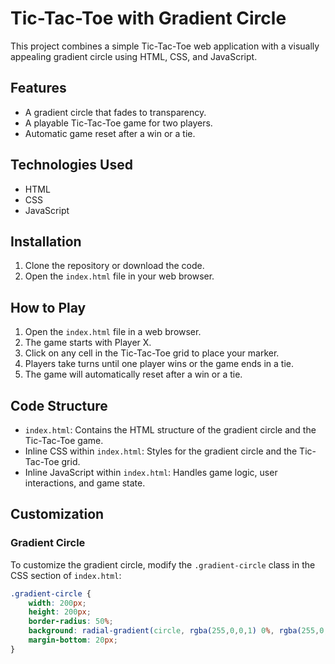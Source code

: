 # Tic-Tac-Toe with Gradient Circle

This project combines a simple Tic-Tac-Toe web application with a visually appealing gradient circle using HTML, CSS, and JavaScript.

## Features

- A gradient circle that fades to transparency.
- A playable Tic-Tac-Toe game for two players.
- Automatic game reset after a win or a tie.

## Technologies Used

- HTML
- CSS
- JavaScript

## Installation

1. Clone the repository or download the code.
2. Open the `index.html` file in your web browser.

## How to Play

1. Open the `index.html` file in a web browser.
2. The game starts with Player X.
3. Click on any cell in the Tic-Tac-Toe grid to place your marker.
4. Players take turns until one player wins or the game ends in a tie.
5. The game will automatically reset after a win or a tie.

## Code Structure

- `index.html`: Contains the HTML structure of the gradient circle and the Tic-Tac-Toe game.
- Inline CSS within `index.html`: Styles for the gradient circle and the Tic-Tac-Toe grid.
- Inline JavaScript within `index.html`: Handles game logic, user interactions, and game state.

## Customization

### Gradient Circle

To customize the gradient circle, modify the `.gradient-circle` class in the CSS section of `index.html`:

```css
.gradient-circle {
    width: 200px;
    height: 200px;
    border-radius: 50%;
    background: radial-gradient(circle, rgba(255,0,0,1) 0%, rgba(255,0,0,0) 100%);
    margin-bottom: 20px;
}
